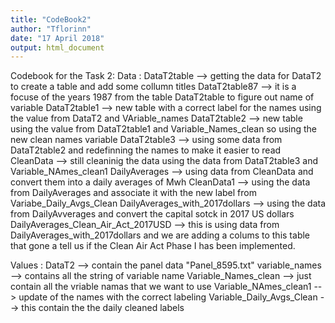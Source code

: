 ```yaml
---
title: "CodeBook2"
author: "Tflorinn"
date: "17 April 2018"
output: html_document
---
```

Codebook for the Task 2: 
Data : 
DataT2table --> getting the data for DataT2 to create a table and add some collumn titles 
DataT2table87 --> it is a focuse of the years 1987 from the table DataT2table to figure out name of variable 
DataT2table1 --> new table with a correct label for the names  using the value from DataT2 and VAriable_names
DataT2table2 --> new table using the value from DataT2table1 and Variable_Names_clean so using the new clean names variable
DataT2table3 --> using some data from DataT2table2 and redefinning the names to make it easier to read 
CleanData --> still cleaninig the data using the data from DataT2table3 and Variable_NAmes_clean1
DailyAverages --> using data from CleanData and convert them into a daily averages of Mwh
CleanData1 --> using the data from DailyAverages and associate it with the new label from Variabe_Daily_Avgs_Clean
DailyAverages_with_2017dollars --> using the data from DailyAvverages and convert the capital sotck in 2017 US dollars
DailyAverages_Clean_Air_Act_2017USD --> this is using data from DailyAverages_with_2017dollars and we are adding a colums to this table that gone a tell us if the Clean Air Act Phase I has been implemented. 



Values : 
DataT2 --> contain the panel data "Panel_8595.txt"
variable_names --> contains all the string of variable name 
Variable_Names_clean --> just contain all the vriable namas that we want to use
Variable_NAmes_clean1 --> update of the names with the correct labeling 
Variable_Daily_Avgs_Clean --> this contain the the daily cleaned labels 

